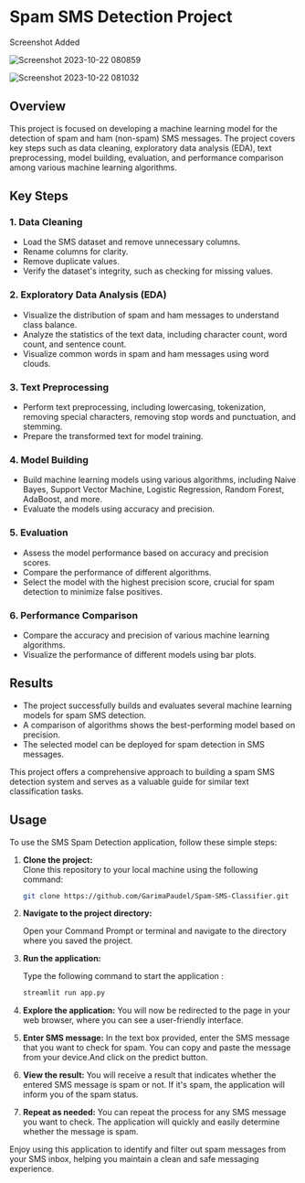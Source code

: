 # Spam SMS Detection Project

Screenshot Added

![Screenshot 2023-10-22 080859](https://github.com/NiShApOkHaReL/Spam-SMS-Classifier/assets/107798171/11d1440f-9bbe-4974-8ebb-e931aaface6d)



![Screenshot 2023-10-22 081032](https://github.com/NiShApOkHaReL/Spam-SMS-Classifier/assets/107798171/3c89c4ea-7589-4269-9505-4159bbd16594)


## Overview
This project is focused on developing a machine learning model for the detection of spam and ham (non-spam) SMS messages. The project covers key steps such as data cleaning, exploratory data analysis (EDA), text preprocessing, model building, evaluation, and performance comparison among various machine learning algorithms.

## Key Steps

### 1. Data Cleaning
- Load the SMS dataset and remove unnecessary columns.
- Rename columns for clarity.
- Remove duplicate values.
- Verify the dataset's integrity, such as checking for missing values.

### 2. Exploratory Data Analysis (EDA)
- Visualize the distribution of spam and ham messages to understand class balance.
- Analyze the statistics of the text data, including character count, word count, and sentence count.
- Visualize common words in spam and ham messages using word clouds.

### 3. Text Preprocessing
- Perform text preprocessing, including lowercasing, tokenization, removing special characters, removing stop words and punctuation, and stemming.
- Prepare the transformed text for model training.

### 4. Model Building
- Build machine learning models using various algorithms, including Naive Bayes, Support Vector Machine, Logistic Regression, Random Forest, AdaBoost, and more.
- Evaluate the models using accuracy and precision.

### 5. Evaluation
- Assess the model performance based on accuracy and precision scores.
- Compare the performance of different algorithms.
- Select the model with the highest precision score, crucial for spam detection to minimize false positives.

### 6. Performance Comparison
- Compare the accuracy and precision of various machine learning algorithms.
- Visualize the performance of different models using bar plots.

## Results
- The project successfully builds and evaluates several machine learning models for spam SMS detection.
- A comparison of algorithms shows the best-performing model based on precision.
- The selected model can be deployed for spam detection in SMS messages.

This project offers a comprehensive approach to building a spam SMS detection system and serves as a valuable guide for similar text classification tasks.


## Usage

To use the SMS Spam Detection application, follow these simple steps:


1. **Clone the project:**  
   Clone this repository to your local machine using the following command:

   ```bash
   git clone https://github.com/GarimaPaudel/Spam-SMS-Classifier.git

2. **Navigate to the project directory:**

    Open your Command Prompt or terminal and navigate to the directory where you saved the project.

3. **Run the application:**

    Type the following command to start the application :

    ```bash
    streamlit run app.py
    ```

4. **Explore the application:**
    You will now be redirected to the page in your web browser, where you can see a user-friendly interface.

5. **Enter SMS message:**
    In the text box provided, enter the SMS message that you want to check for spam. You can copy and paste the message from your device.And click on the predict button.

6.  **View the result:**
    You will receive a result that indicates whether the entered SMS message is spam or not. If it's spam, the application will inform you of the spam status.

7. **Repeat as needed:**
You can repeat the process for any SMS message you want to check. The application will quickly and easily determine whether the message is spam.

Enjoy using this application to identify and filter out spam messages from your SMS inbox, helping you maintain a clean and safe messaging experience.
